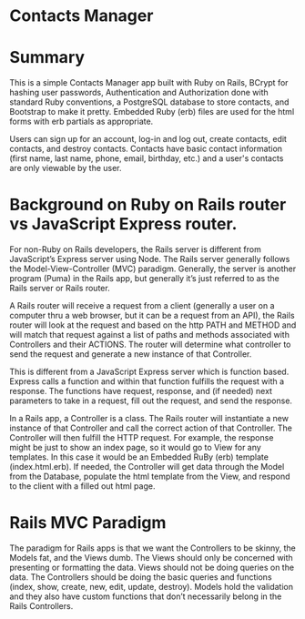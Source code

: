 # Contacts Manager

# Summary

This is a simple Contacts Manager app built with Ruby on Rails, BCrypt for hashing user passwords, Authentication and Authorization done with standard Ruby conventions, a PostgreSQL database to store contacts, and Bootstrap to make it pretty.  Embedded Ruby (erb) files are used for the html forms with erb partials as appropriate.   

Users can sign up for an account, log-in and log out, create contacts, edit contacts, and destroy contacts. Contacts have basic contact information (first name, last name, phone, email, birthday, etc.) and a user's contacts are only viewable by the user. 

# Background on Ruby on Rails router vs JavaScript Express router.

For non-Ruby on Rails developers, the Rails server is different from JavaScript’s Express server using Node. The Rails server generally follows the Model-View-Controller (MVC) paradigm.  Generally, the server is another program (Puma) in the Rails app, but generally it’s just referred to as the Rails server or Rails router.

A Rails router will receive a request from a client (generally a user on a computer thru a web browser, but it can be a request from an API), the Rails router will look at the request and based on the http PATH and METHOD and will match that request against a list of paths and methods associated with Controllers and their ACTIONS. The router will determine what controller to send the request and generate a new instance of that Controller. 

This is different from a JavaScript Express server which is function based. Express calls a function and within that function fulfills the request with a response. The functions have request, response, and (if needed) next parameters to take in a request, fill out the request, and send the response.

In a Rails app, a Controller is a class. The Rails router will instantiate a new instance of that Controller and call the correct action of that Controller. The Controller will then fulfill the HTTP request.  For example, the response might be just to show an index page, so it would go to View for any templates. In this case it would be an Embedded RuBy (erb) template (index.html.erb).  If needed, the Controller will get data through the Model from the Database, populate the html template from the View, and respond to the client with a filled out html page.

# Rails MVC Paradigm

The paradigm for Rails apps is that we want the Controllers to be skinny, the Models fat, and the Views dumb. The Views should only be concerned with presenting or formatting the data. Views should not be doing queries on the data. The Controllers should be doing the basic queries and functions (index, show, create, new, edit, update, destroy). Models hold the validation and they also have custom functions that don’t necessarily belong in the Rails Controllers.
